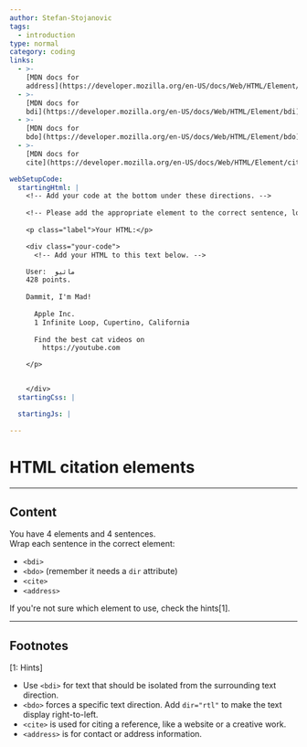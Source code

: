 ```yaml
---
author: Stefan-Stojanovic
tags:
  - introduction
type: normal
category: coding
links:
  - >-
    [MDN docs for
    address](https://developer.mozilla.org/en-US/docs/Web/HTML/Element/address){website}
  - >-
    [MDN docs for
    bdi](https://developer.mozilla.org/en-US/docs/Web/HTML/Element/bdi){website}
  - >-
    [MDN docs for
    bdo](https://developer.mozilla.org/en-US/docs/Web/HTML/Element/bdo){website}
  - >-
    [MDN docs for
    cite](https://developer.mozilla.org/en-US/docs/Web/HTML/Element/cite){website}

webSetupCode:
  startingHtml: |
    <!-- Add your code at the bottom under these directions. -->
    
    <!-- Please add the appropriate element to the correct sentence, located underneath. Elements to add are: cite, bdi, bdo and address. -->
  
    <p class="label">Your HTML:</p>

    <div class="your-code">
      <!-- Add your HTML to this text below. -->

    User:  ماثيو
    428 points.
      
    Dammit, I'm Mad!
      
      Apple Inc.
      1 Infinite Loop, Cupertino, California
      
      Find the best cat videos on
        https://youtube.com

    </p>


    </div>
  startingCss: |

  startingJs: |

---
```


# HTML citation elements

---

## Content

You have 4 elements and 4 sentences.  
Wrap each sentence in the correct element:  

- `<bdi>`  
- `<bdo>` (remember it needs a `dir` attribute)  
- `<cite>`  
- `<address>`  

If you're not sure which element to use, check the hints[1].

---

## Footnotes

[1: Hints]

- Use `<bdi>` for text that should be isolated from the surrounding text direction.  
- `<bdo>` forces a specific text direction. Add `dir="rtl"` to make the text display right-to-left.  
- `<cite>` is used for citing a reference, like a website or a creative work.  
- `<address>` is for contact or address information.  
